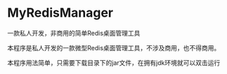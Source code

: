 # MyRedisManager
一款私人开发，非商用的简单Redis桌面管理工具

本程序是私人开发的一款微型Redis桌面管理工具，不涉及商用，也不得商用。

本程序用法简单，只需要下载目录下的jar文件，在拥有jdk环境就可以双击运行

